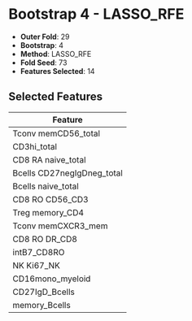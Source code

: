 # Bootstrap 4 - LASSO_RFE

- **Outer Fold**: 29
- **Bootstrap**: 4
- **Method**: LASSO_RFE
- **Fold Seed**: 73
- **Features Selected**: 14

## Selected Features

| Feature |
|---------|
| Tconv memCD56_total |
| CD3hi_total |
| CD8 RA naive_total |
| Bcells CD27negIgDneg_total |
| Bcells naive_total |
| CD8 RO CD56_CD3 |
| Treg memory_CD4 |
| Tconv memCXCR3_mem |
| CD8 RO DR_CD8 |
| intB7_CD8RO |
| NK Ki67_NK |
| CD16mono_myeloid |
| CD27IgD_Bcells |
| memory_Bcells |
